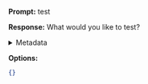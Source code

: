 **Prompt:**
test

**Response:**
What would you like to test?

<details><summary>Metadata</summary>

- Duration: 2282 ms
- Datetime: 2023-10-15T12:12:08.974645
- Model: gpt-3.5-turbo-0613

</details>

**Options:**
```json
{}
```

